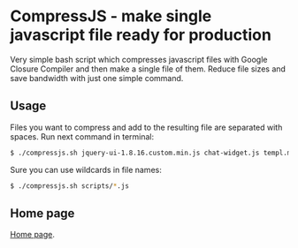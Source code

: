 # CompressJS - make single javascript file ready for production

Very simple bash script which compresses javascript files with Google Closure Compiler and then make a single file of them. Reduce file sizes and save bandwidth with just one simple command.

## Usage

Files you want to compress and add to the resulting file are separated with spaces. Run next command in terminal:

```bash
$ ./compressjs.sh jquery-ui-1.8.16.custom.min.js chat-widget.js templ.min.js
```

Sure you can use wildcards in file names:

```bash
$ ./compressjs.sh scripts/*.js
```

## Home page

[Home page].

[Home page]: http://dfsq.info/compress-js

